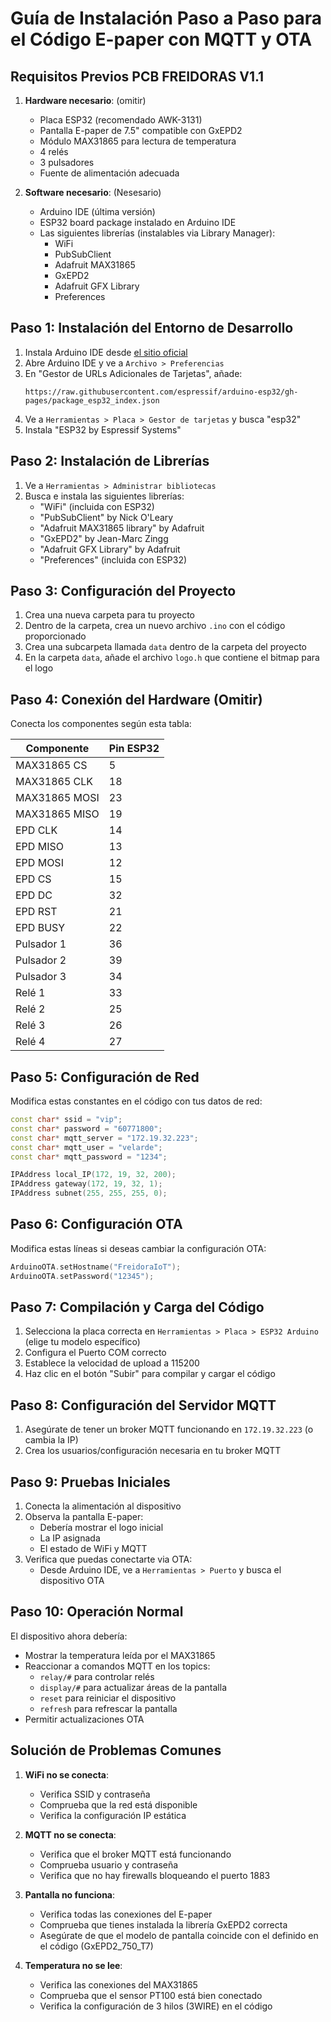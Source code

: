 # Guía de Instalación Paso a Paso para el Código E-paper con MQTT y OTA

## Requisitos Previos PCB FREIDORAS V1.1 
1. **Hardware necesario**: (omitir)
   - Placa ESP32 (recomendado AWK-3131)
   - Pantalla E-paper de 7.5" compatible con GxEPD2
   - Módulo MAX31865 para lectura de temperatura
   - 4 relés
   - 3 pulsadores
   - Fuente de alimentación adecuada

2. **Software necesario**: (Nesesario)
   - Arduino IDE (última versión)
   - ESP32 board package instalado en Arduino IDE
   - Las siguientes librerías (instalables via Library Manager):
     - WiFi
     - PubSubClient
     - Adafruit MAX31865
     - GxEPD2
     - Adafruit GFX Library
     - Preferences

## Paso 1: Instalación del Entorno de Desarrollo

1. Instala Arduino IDE desde [el sitio oficial](https://www.arduino.cc/en/software)
2. Abre Arduino IDE y ve a `Archivo > Preferencias`
3. En "Gestor de URLs Adicionales de Tarjetas", añade:
   ```
   https://raw.githubusercontent.com/espressif/arduino-esp32/gh-pages/package_esp32_index.json
   ```
4. Ve a `Herramientas > Placa > Gestor de tarjetas` y busca "esp32"
5. Instala "ESP32 by Espressif Systems"

## Paso 2: Instalación de Librerías

1. Ve a `Herramientas > Administrar bibliotecas`
2. Busca e instala las siguientes librerías:
   - "WiFi" (incluida con ESP32)
   - "PubSubClient" by Nick O'Leary
   - "Adafruit MAX31865 library" by Adafruit
   - "GxEPD2" by Jean-Marc Zingg
   - "Adafruit GFX Library" by Adafruit
   - "Preferences" (incluida con ESP32)

## Paso 3: Configuración del Proyecto

1. Crea una nueva carpeta para tu proyecto
2. Dentro de la carpeta, crea un nuevo archivo `.ino` con el código proporcionado
3. Crea una subcarpeta llamada `data` dentro de la carpeta del proyecto
4. En la carpeta `data`, añade el archivo `logo.h` que contiene el bitmap para el logo

## Paso 4: Conexión del Hardware (Omitir)

Conecta los componentes según esta tabla:

| Componente      | Pin ESP32 |
|-----------------|-----------|
| MAX31865 CS     | 5         |
| MAX31865 CLK    | 18        |
| MAX31865 MOSI   | 23        |
| MAX31865 MISO   | 19        |
| EPD CLK         | 14        |
| EPD MISO        | 13        |
| EPD MOSI        | 12        |
| EPD CS          | 15        |
| EPD DC          | 32        |
| EPD RST         | 21        |
| EPD BUSY        | 22        |
| Pulsador 1      | 36        |
| Pulsador 2      | 39        |
| Pulsador 3      | 34        |
| Relé 1          | 33        |
| Relé 2          | 25        |
| Relé 3          | 26        |
| Relé 4          | 27        |

## Paso 5: Configuración de Red

Modifica estas constantes en el código con tus datos de red:

```cpp
const char* ssid = "vip";
const char* password = "60771800";
const char* mqtt_server = "172.19.32.223";
const char* mqtt_user = "velarde";
const char* mqtt_password = "1234";

IPAddress local_IP(172, 19, 32, 200);
IPAddress gateway(172, 19, 32, 1);
IPAddress subnet(255, 255, 255, 0);
```

## Paso 6: Configuración OTA

Modifica estas líneas si deseas cambiar la configuración OTA:

```cpp
ArduinoOTA.setHostname("FreidoraIoT");
ArduinoOTA.setPassword("12345");
```

## Paso 7: Compilación y Carga del Código

1. Selecciona la placa correcta en `Herramientas > Placa > ESP32 Arduino` (elige tu modelo específico)
2. Configura el Puerto COM correcto
3. Establece la velocidad de upload a 115200
4. Haz clic en el botón "Subir" para compilar y cargar el código

## Paso 8: Configuración del Servidor MQTT

1. Asegúrate de tener un broker MQTT funcionando en `172.19.32.223` (o cambia la IP)
2. Crea los usuarios/configuración necesaria en tu broker MQTT

## Paso 9: Pruebas Iniciales

1. Conecta la alimentación al dispositivo
2. Observa la pantalla E-paper:
   - Debería mostrar el logo inicial
   - La IP asignada
   - El estado de WiFi y MQTT
3. Verifica que puedas conectarte via OTA:
   - Desde Arduino IDE, ve a `Herramientas > Puerto` y busca el dispositivo OTA

## Paso 10: Operación Normal

El dispositivo ahora debería:
- Mostrar la temperatura leída por el MAX31865
- Reaccionar a comandos MQTT en los topics:
  - `relay/#` para controlar relés
  - `display/#` para actualizar áreas de la pantalla
  - `reset` para reiniciar el dispositivo
  - `refresh` para refrescar la pantalla
- Permitir actualizaciones OTA

## Solución de Problemas Comunes

1. **WiFi no se conecta**:
   - Verifica SSID y contraseña
   - Comprueba que la red está disponible
   - Verifica la configuración IP estática

2. **MQTT no se conecta**:
   - Verifica que el broker MQTT está funcionando
   - Comprueba usuario y contraseña
   - Verifica que no hay firewalls bloqueando el puerto 1883

3. **Pantalla no funciona**:
   - Verifica todas las conexiones del E-paper
   - Comprueba que tienes instalada la librería GxEPD2 correcta
   - Asegúrate de que el modelo de pantalla coincide con el definido en el código (GxEPD2_750_T7)

4. **Temperatura no se lee**:
   - Verifica las conexiones del MAX31865
   - Comprueba que el sensor PT100 está bien conectado
   - Verifica la configuración de 3 hilos (3WIRE) en el código
